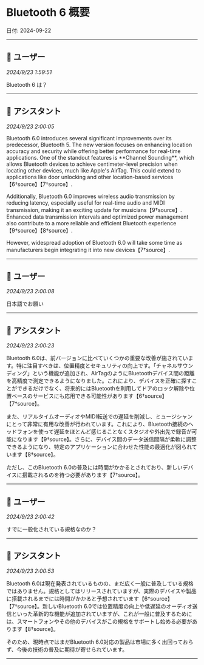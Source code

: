 # Bluetooth 6 概要

日付: 2024-09-22

---

## 👤 ユーザー
*2024/9/23 1:59:51*

Bluetooth 6 は？

---

## 🤖 アシスタント
*2024/9/23 2:00:05*

Bluetooth 6.0 introduces several significant improvements over its predecessor, Bluetooth 5. The new version focuses on enhancing location accuracy and security while offering better performance for real-time applications. One of the standout features is \*\*Channel Sounding\*\*, which allows Bluetooth devices to achieve centimeter-level precision when locating other devices, much like Apple's AirTag. This could extend to applications like door unlocking and other location-based services【6†source】【7†source】.

Additionally, Bluetooth 6.0 improves wireless audio transmission by reducing latency, especially useful for real-time audio and MIDI transmission, making it an exciting update for musicians【9†source】. Enhanced data transmission intervals and optimized power management also contribute to a more reliable and efficient Bluetooth experience【9†source】【8†source】. 

However, widespread adoption of Bluetooth 6.0 will take some time as manufacturers begin integrating it into new devices【7†source】.

---

## 👤 ユーザー
*2024/9/23 2:00:08*

日本語でお願い

---

## 🤖 アシスタント
*2024/9/23 2:00:23*

Bluetooth 6.0は、前バージョンに比べていくつかの重要な改善が施されています。特に注目すべきは、位置精度とセキュリティの向上です。「チャネルサウンディング」という機能が追加され、AirTagのようにBluetoothデバイス間の距離を高精度で測定できるようになりました。これにより、デバイスを正確に探すことができるだけでなく、将来的にはBluetoothを利用してドアのロック解除や位置ベースのサービスにも応用できる可能性があります【6†source】【7†source】。

また、リアルタイムオーディオやMIDI転送での遅延を削減し、ミュージシャンにとって非常に有用な改善が行われています。これにより、Bluetooth接続のヘッドフォンを使って遅延をほとんど感じることなくスタジオや外出先で録音が可能になります【9†source】。さらに、デバイス間のデータ送信間隔が柔軟に調整できるようになり、特定のアプリケーションに合わせた性能の最適化が図られています【8†source】。

ただし、このBluetooth 6.0の普及には時間がかかるとされており、新しいデバイスに搭載されるのを待つ必要があります【7†source】。

---

## 👤 ユーザー
*2024/9/23 2:00:42*

すでに一般化されている規格なのか？

---

## 🤖 アシスタント
*2024/9/23 2:00:53*

Bluetooth 6.0は現在発表されているものの、まだ広く一般に普及している規格ではありません。規格としてはリリースされていますが、実際のデバイスや製品に搭載されるまでには時間がかかると予想されています【6†source】【7†source】。新しいBluetooth 6.0では位置精度の向上や低遅延のオーディオ送信といった革新的な機能が追加されていますが、これが一般に普及するためには、スマートフォンやその他のデバイスがこの規格をサポートし始める必要があります【8†source】。

そのため、現時点ではまだBluetooth 6.0対応の製品は市場に多く出回っておらず、今後の技術の普及に期待が寄せられています。

---

